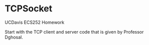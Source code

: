 # TCPSocket
UCDavis ECS252 Homework

Start with the TCP client and server code that is given by Professor Dghosal.
